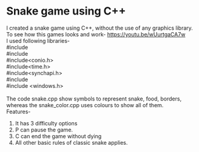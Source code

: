 # Snake game using C++
I created a snake game using C++, without the use of any graphics library.<br>
To see how this games looks and work- https://youtu.be/wUurtgaCA7w <br>
I used following libraries-<br>
#include<iostream><br>
#include<vector><br>
#include<conio.h><br>
#include<time.h><br>
#include<synchapi.h><br>
#include<algorithm><br>
#include <windows.h><br>
  <br>
The code snake.cpp show symbols to represent snake, food, borders, whereas the snake_color.cpp uses colours to show all of them.<br>
Features-
1. It has 3 difficulty options
2. P can pause the game.
3. C can end the game without dying
4. All other basic rules of classic snake applies.
